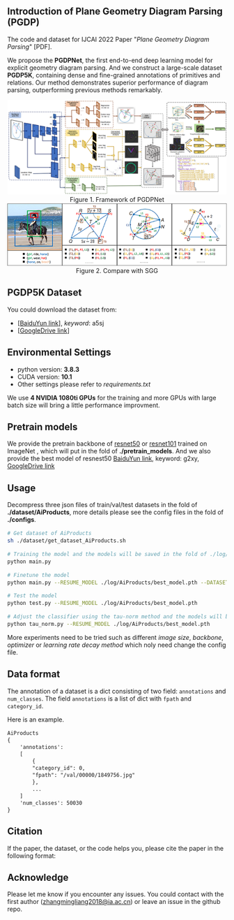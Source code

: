 ## Introduction of Plane Geometry Diagram Parsing (PGDP)

The code and dataset for IJCAI 2022 Paper "*Plane Geometry Diagram Parsing*" [PDF].

We propose the **PGDPNet**, the first end-to-end deep learning model for explicit geometry diagram parsing. And we construct a large-scale dataset **PGDP5K**, containing dense and fine-grained annotations of primitives and relations. Our method demonstrates superior performance of diagram parsing, outperforming previous methods remarkably.

<div align=center>
	<img src="framework.png">
	Figure 1. Framework of PGDPNet
</div>

<div align=center>
	<img src="compare.png">
	Figure 2. Compare with SGG
</div>

## PGDP5K Dataset
You could download the dataset from:
- [[BaiduYun link](https://pan.baidu.com/s/1RVArHmqmaA-P7ba53ue75Q)], _keyword_: a5sj
- [[GoogleDrive link](https://drive.google.com/file/d/1UnGJO70Tth8u_PAu3UiHixevw-_UfxrP/view?usp=sharing)]

## Environmental Settings
- python version: **3.8.3**
- CUDA version: **10.1**
- Other settings please refer to *requirements.txt*

We use **4 NVIDIA 1080ti GPUs** for the training and more GPUs with large batch size will bring a little performance improvment.

## Pretrain models

We provide the pretrain backbone of [resnet50](https://download.pytorch.org/models/resnet50-19c8e357.pth) or [resnet101](https://download.pytorch.org/models/resnet101-5d3b4d8f.pth) trained on ImageNet , which will put in the fold of **./pretrain_models**.
And we also provide the best model of resnest50 [BaiduYun link](https://pan.baidu.com/s/1stfwhTeEALCofVFIKqGmvw), keyword: g2xy, [GoogleDrive link](https://drive.google.com/file/d/1VwzrvMU7M5gux5ZPyZPgMK4PizT3z7qi/view?usp=sharing)


## Usage

Decompress three json files of train/val/test datasets in the fold of **./dataset/AiProducts**, more details please see the config files in the fold of **./configs**.

```bash
# Get dataset of AiProducts
sh ./dataset/get_dataset_AiProducts.sh
```

```bash
# Training the model and the models will be saved in the fold of ./log/AiProducts 
python main.py  
```

```bash
# Finetune the model
python main.py --RESUME_MODEL ./log/AiProducts/best_model.pth --DATASET_TRAIN_JSON ./dataset/AiProducts/converted_val.json 
```
 
```bash
# Test the model
python test.py --RESUME_MODEL ./log/AiProducts/best_model.pth
```

```bash
# Adjust the classifier using the tau-norm method and the models will be saved in the fold of ./log_tau
python tau_norm.py --RESUME_MODEL ./log/AiProducts/best_model.pth
```

More experiments need to be tried such as different *image size*, *backbone*, *optimizer* or *learning rate decay method* which noly need change the config file.

## Data format

The annotation of a dataset is a dict consisting of two field: `annotations` and `num_classes`.
The field `annotations` is a list of dict with `fpath` and `category_id`.

Here is an example.
```
AiProducts
{
    'annotations': 
	[
        {
		"category_id": 0, 
		"fpath": "/val/00000/1849756.jpg"
        },
        ...
    ]
    'num_classes': 50030
}
```

## Citation

If the paper, the dataset, or the code helps you, please cite the paper in the following format:


## Acknowledge

Please let me know if you encounter any issues. You could contact with the first author (zhangmingliang2018@ia.ac.cn) or leave an issue in the github repo.
